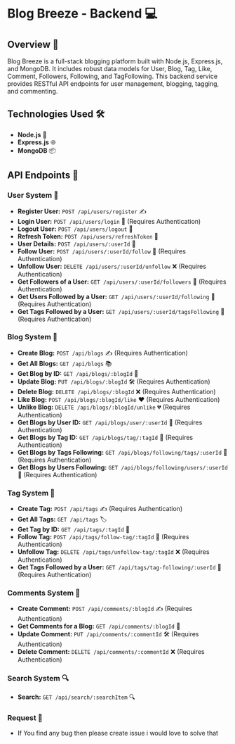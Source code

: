 # Blog Breeze - Backend 💻

## Overview 🌟

Blog Breeze is a full-stack blogging platform built with Node.js, Express.js, and MongoDB. It includes robust data models for User, Blog, Tag, Like, Comment, Followers, Following, and TagFollowing. This backend service provides RESTful API endpoints for user management, blogging, tagging, and commenting.

## Technologies Used 🛠️

- **Node.js** 🚀
- **Express.js** 🌐
- **MongoDB** 📦

## API Endpoints 🚀

### User System 👤

- **Register User:** `POST /api/users/register` ✍️
- **Login User:** `POST /api/users/login` 🔑 (Requires Authentication)
- **Logout User:** `POST /api/users/logout` 🚪
- **Refresh Token:** `POST /api/users/refreshToken` 🔄
- **User Details:** `POST /api/users/:userId` 👤
- **Follow User:** `POST /api/users/:userId/follow` 👥 (Requires Authentication)
- **Unfollow User:** `DELETE /api/users/:userId/unfollow` ❌ (Requires Authentication)
- **Get Followers of a User:** `GET /api/users/:userId/followers` 👥 (Requires Authentication)
- **Get Users Followed by a User:** `GET /api/users/:userId/following` 👣 (Requires Authentication)
- **Get Tags Followed by a User:** `GET /api/users/:userId/tagsFollowing` 🔖 (Requires Authentication)

### Blog System 📝

- **Create Blog:** `POST /api/blogs` ✍️ (Requires Authentication)
- **Get All Blogs:** `GET /api/blogs` 📚
- **Get Blog by ID:** `GET /api/blogs/:blogId` 📖
- **Update Blog:** `PUT /api/blogs/:blogId` 🛠️ (Requires Authentication)
- **Delete Blog:** `DELETE /api/blogs/:blogId` ❌ (Requires Authentication)
- **Like Blog:** `POST /api/blogs/:blogId/like` ❤️ (Requires Authentication)
- **Unlike Blog:** `DELETE /api/blogs/:blogId/unlike` 💔 (Requires Authentication)
- **Get Blogs by User ID:** `GET /api/blogs/user/:userId` 👤 (Requires Authentication)
- **Get Blogs by Tag ID:** `GET /api/blogs/tag/:tagId` 🔖 (Requires Authentication)
- **Get Blogs by Tags Following:** `GET /api/blogs/following/tags/:userId` 🔖 (Requires Authentication)
- **Get Blogs by Users Following:** `GET /api/blogs/following/users/:userId` 👥 (Requires Authentication)

### Tag System 🔖

- **Create Tag:** `POST /api/tags` ✍️ (Requires Authentication)
- **Get All Tags:** `GET /api/tags` 🏷️
- **Get Tag by ID:** `GET /api/tags/:tagId` 📖
- **Follow Tag:** `POST /api/tags/follow-tag/:tagId` 👤 (Requires Authentication)
- **Unfollow Tag:** `DELETE /api/tags/unfollow-tag/:tagId` ❌ (Requires Authentication)
- **Get Tags Followed by a User:** `GET /api/tags/tag-following/:userId` 🔖 (Requires Authentication)

### Comments System 💬

- **Create Comment:** `POST /api/comments/:blogId` ✍️ (Requires Authentication)
- **Get Comments for a Blog:** `GET /api/comments/:blogId` 💬
- **Update Comment:** `PUT /api/comments/:commentId` 🛠️ (Requires Authentication)
- **Delete Comment:** `DELETE /api/comments/:commentId` ❌ (Requires Authentication)

### Search System 🔍

- **Search:** `GET /api/search/:searchItem` 🔍

### Request 🐛

- If You find any bug then please create issue i would love to solve that
